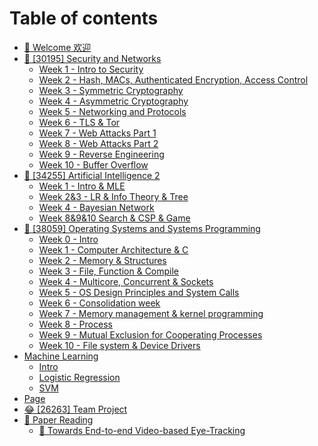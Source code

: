 # Table of contents

* [👋 Welcome 欢迎](README.md)
* [🔐 \[30195\] Security and Networks](30195-security-and-networks/README.md)
  * [Week 1 - Intro to Security](30195-security-and-networks/week-1-intro-to-security.md)
  * [Week 2 - Hash, MACs, Authenticated Encryption, Access Control](30195-security-and-networks/week-2-hash-macs-authenticated-encryption-access-control.md)
  * [Week 3 - Symmetric Cryptography](30195-security-and-networks/week-3-symmetric-cryptography.md)
  * [Week 4 - Asymmetric Cryptography](30195-security-and-networks/week-4-asymmetric-cryptography.md)
  * [Week 5 - Networking and Protocols](30195-security-and-networks/week-5-networking-and-protocols.md)
  * [Week 6 - TLS & Tor](30195-security-and-networks/week-6-tls-and-tor.md)
  * [Week 7 - Web Attacks Part 1](30195-security-and-networks/week-7-web-attacks-part-1.md)
  * [Week 8 - Web Attacks Part 2](30195-security-and-networks/week-8-web-attacks-part-2.md)
  * [Week 9 - Reverse Engineering](30195-security-and-networks/week-9-reverse-engineering.md)
  * [Week 10 - Buffer Overflow](30195-security-and-networks/week-10-buffer-overflow.md)
* [🤖 \[34255\] Artificial Intelligence 2](34255-artificial-intelligence-2/README.md)
  * [Week 1 - Intro & MLE](34255-artificial-intelligence-2/week-1-intro-and-mle.md)
  * [Week 2&3 - LR & Info Theory & Tree](34255-artificial-intelligence-2/week-2-and-3-lr-and-info-theory-and-tree.md)
  * [Week 4 - Bayesian Network](34255-artificial-intelligence-2/week-4-bayesian-network.md)
  * [Week 8&9&10 Search & CSP & Game](34255-artificial-intelligence-2/week-8-and-9-and-10-search-and-csp-and-game.md)
* [🐧 \[38059\] Operating Systems and Systems Programming](38059-operating-systems-and-systems-programming/README.md)
  * [Week 0 - Intro](38059-operating-systems-and-systems-programming/week-0-intro.md)
  * [Week 1 - Computer Architecture & C](38059-operating-systems-and-systems-programming/week-1-computer-architecture-and-c.md)
  * [Week 2 - Memory & Structures](38059-operating-systems-and-systems-programming/week-2-memory-and-structures.md)
  * [Week 3 - File, Function & Compile](38059-operating-systems-and-systems-programming/week-3-file-function-and-compile.md)
  * [Week 4 - Multicore, Concurrent & Sockets](38059-operating-systems-and-systems-programming/week-4-multicore-concurrent-and-sockets.md)
  * [Week 5 - OS Design Principles and System Calls](38059-operating-systems-and-systems-programming/week-5-os-design-principles-and-system-calls.md)
  * [Week 6 - Consolidation week](38059-operating-systems-and-systems-programming/week-6-consolidation-week.md)
  * [Week 7 - Memory management & kernel programming](38059-operating-systems-and-systems-programming/week-7-memory-management-and-kernel-programming.md)
  * [Week 8 - Process](38059-operating-systems-and-systems-programming/week-8-process.md)
  * [Week 9 - Mutual Exclusion for Cooperating Processes](38059-operating-systems-and-systems-programming/week-9-mutual-exclusion-for-cooperating-processes.md)
  * [Week 10 - File system & Device Drivers](38059-operating-systems-and-systems-programming/week-10-file-system-and-device-drivers.md)
* [Machine Learning](machine-learning/README.md)
  * [Intro](machine-learning/intro.md)
  * [Logistic Regression](machine-learning/logistic-regression.md)
  * [SVM](machine-learning/svm.md)
* [Page](page.md)
* [😂 \[26263\] Team Project](26263-team-project.md)
* [📜 Paper Reading](paper-reading/README.md)
  * [🔴 Towards End-to-end Video-based Eye-Tracking](paper-reading/towards-end-to-end-video-based-eye-tracking.md)
